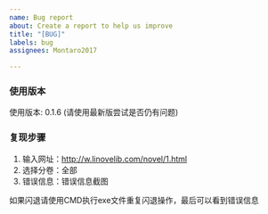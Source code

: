 ```yaml
---
name: Bug report
about: Create a report to help us improve
title: "[BUG]"
labels: bug
assignees: Montaro2017

---
```


### 使用版本
使用版本: 0.1.6 (请使用最新版尝试是否仍有问题)

### 复现步骤

1. 输入网址：http://w.linovelib.com/novel/1.html
2. 选择分卷：全部
3. 错误信息：错误信息截图

如果闪退请使用CMD执行exe文件重复闪退操作，最后可以看到错误信息
